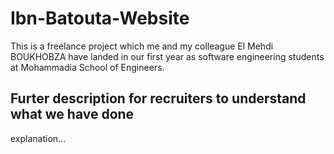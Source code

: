 # Ibn-Batouta-Website
This is a freelance project which me and my colleague El Mehdi BOUKHOBZA have landed in our first year as software engineering students at Mohammadia School of Engineers.

## Furter description for recruiters to understand what we have done

explanation...
